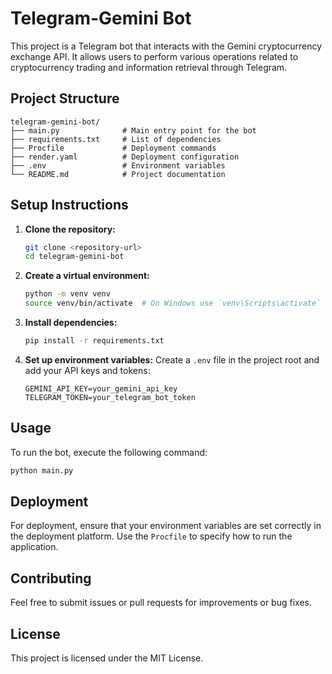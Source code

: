 # Telegram-Gemini Bot

This project is a Telegram bot that interacts with the Gemini cryptocurrency exchange API. It allows users to perform various operations related to cryptocurrency trading and information retrieval through Telegram.

## Project Structure

```
telegram-gemini-bot/
├── main.py              # Main entry point for the bot
├── requirements.txt     # List of dependencies
├── Procfile             # Deployment commands
├── render.yaml          # Deployment configuration
├── .env                 # Environment variables
└── README.md            # Project documentation
```

## Setup Instructions

1. **Clone the repository:**
   ```bash
   git clone <repository-url>
   cd telegram-gemini-bot
   ```

2. **Create a virtual environment:**
   ```bash
   python -m venv venv
   source venv/bin/activate  # On Windows use `venv\Scripts\activate`
   ```

3. **Install dependencies:**
   ```bash
   pip install -r requirements.txt
   ```

4. **Set up environment variables:**
   Create a `.env` file in the project root and add your API keys and tokens:
   ```
   GEMINI_API_KEY=your_gemini_api_key
   TELEGRAM_TOKEN=your_telegram_bot_token
   ```

## Usage

To run the bot, execute the following command:
```bash
python main.py
```

## Deployment

For deployment, ensure that your environment variables are set correctly in the deployment platform. Use the `Procfile` to specify how to run the application.

## Contributing

Feel free to submit issues or pull requests for improvements or bug fixes. 

## License

This project is licensed under the MIT License.